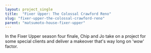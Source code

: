 ```yaml
---
layout: project_single
title:  "Fixer Upper: The Colossal Crawford Reno"
slug: "fixer-upper-the-colossal-crawford-reno"
parent: "matsumoto-house-fixer-upper"
---
```

In the Fixer Upper season four finale, Chip and Jo take on a project for some special clients and deliver a makeover that's way long on 'wow' factor.
